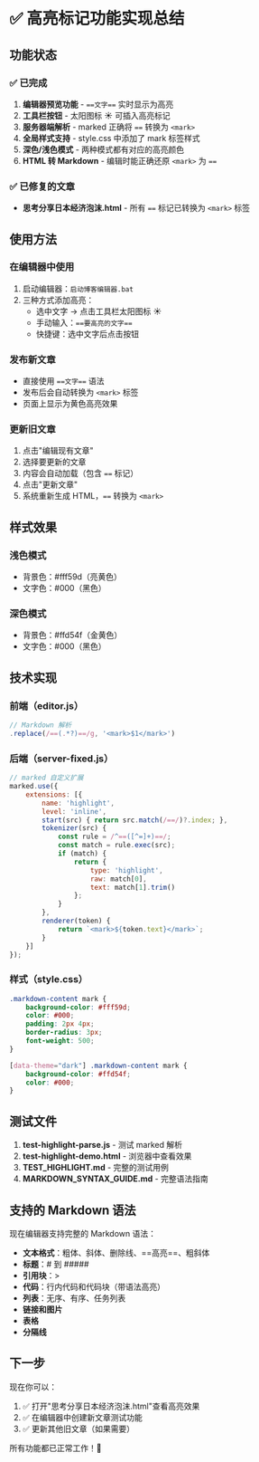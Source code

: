 # ✅ 高亮标记功能实现总结

## 功能状态

### ✅ 已完成
1. **编辑器预览功能** - `==文字==` 实时显示为高亮
2. **工具栏按钮** - 太阳图标 ☀️ 可插入高亮标记
3. **服务器端解析** - marked 正确将 `==` 转换为 `<mark>`
4. **全局样式支持** - style.css 中添加了 mark 标签样式
5. **深色/浅色模式** - 两种模式都有对应的高亮颜色
6. **HTML 转 Markdown** - 编辑时能正确还原 `<mark>` 为 `==`

### ✅ 已修复的文章
- **思考分享日本经济泡沫.html** - 所有 `==` 标记已转换为 `<mark>` 标签

## 使用方法

### 在编辑器中使用
1. 启动编辑器：`启动博客编辑器.bat`
2. 三种方式添加高亮：
   - 选中文字 → 点击工具栏太阳图标 ☀️
   - 手动输入：`==要高亮的文字==`
   - 快捷键：选中文字后点击按钮

### 发布新文章
- 直接使用 `==文字==` 语法
- 发布后会自动转换为 `<mark>` 标签
- 页面上显示为黄色高亮效果

### 更新旧文章
1. 点击"编辑现有文章"
2. 选择要更新的文章
3. 内容会自动加载（包含 `==` 标记）
4. 点击"更新文章"
5. 系统重新生成 HTML，`==` 转换为 `<mark>`

## 样式效果

### 浅色模式
- 背景色：#fff59d（亮黄色）
- 文字色：#000（黑色）

### 深色模式
- 背景色：#ffd54f（金黄色）
- 文字色：#000（黑色）

## 技术实现

### 前端（editor.js）
```javascript
// Markdown 解析
.replace(/==(.*?)==/g, '<mark>$1</mark>')
```

### 后端（server-fixed.js）
```javascript
// marked 自定义扩展
marked.use({
    extensions: [{
        name: 'highlight',
        level: 'inline',
        start(src) { return src.match(/==/)?.index; },
        tokenizer(src) {
            const rule = /^==([^=]+)==/;
            const match = rule.exec(src);
            if (match) {
                return {
                    type: 'highlight',
                    raw: match[0],
                    text: match[1].trim()
                };
            }
        },
        renderer(token) {
            return `<mark>${token.text}</mark>`;
        }
    }]
});
```

### 样式（style.css）
```css
.markdown-content mark {
    background-color: #fff59d;
    color: #000;
    padding: 2px 4px;
    border-radius: 3px;
    font-weight: 500;
}

[data-theme="dark"] .markdown-content mark {
    background-color: #ffd54f;
    color: #000;
}
```

## 测试文件

1. **test-highlight-parse.js** - 测试 marked 解析
2. **test-highlight-demo.html** - 浏览器中查看效果
3. **TEST_HIGHLIGHT.md** - 完整的测试用例
4. **MARKDOWN_SYNTAX_GUIDE.md** - 完整语法指南

## 支持的 Markdown 语法

现在编辑器支持完整的 Markdown 语法：

- **文本格式**：粗体、斜体、删除线、==高亮==、粗斜体
- **标题**：# 到 ##### 
- **引用块**：> 
- **代码**：行内代码和代码块（带语法高亮）
- **列表**：无序、有序、任务列表
- **链接和图片**
- **表格**
- **分隔线**

## 下一步

现在你可以：
1. ✅ 打开"思考分享日本经济泡沫.html"查看高亮效果
2. ✅ 在编辑器中创建新文章测试功能
3. ✅ 更新其他旧文章（如果需要）

所有功能都已正常工作！🎉
